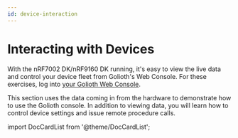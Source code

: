 ```yaml
---
id: device-interaction
---
```


# Interacting with Devices

With the nRF7002 DK/nRF9160 DK running, it's easy to view the live data and
control your device fleet from Golioth's Web Console. For these exercises, log
into [your Golioth Web Console](https://console.golioth.io).

This section uses the data coming in from the hardware to demonstrate how to use
the Golioth console. In addition to viewing data, you will learn how to control
device settings and issue remote procedure calls.

import DocCardList from '@theme/DocCardList';

<DocCardList />
